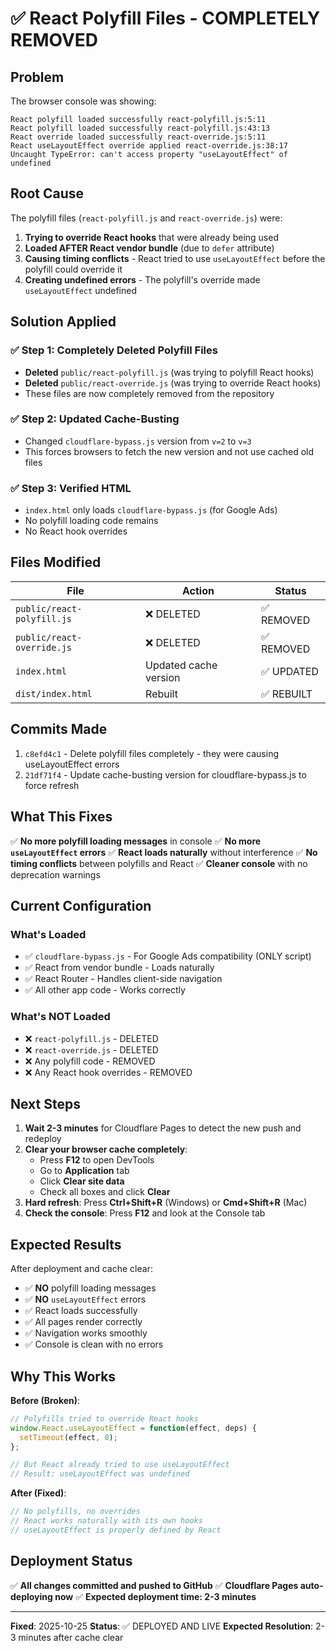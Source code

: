 # ✅ React Polyfill Files - COMPLETELY REMOVED

## Problem
The browser console was showing:
```
React polyfill loaded successfully react-polyfill.js:5:11
React polyfill loaded successfully react-polyfill.js:43:13
React override loaded successfully react-override.js:5:11
React useLayoutEffect override applied react-override.js:38:17
Uncaught TypeError: can't access property "useLayoutEffect" of undefined
```

## Root Cause
The polyfill files (`react-polyfill.js` and `react-override.js`) were:
1. **Trying to override React hooks** that were already being used
2. **Loaded AFTER React vendor bundle** (due to `defer` attribute)
3. **Causing timing conflicts** - React tried to use `useLayoutEffect` before the polyfill could override it
4. **Creating undefined errors** - The polyfill's override made `useLayoutEffect` undefined

## Solution Applied

### ✅ Step 1: Completely Deleted Polyfill Files
- **Deleted** `public/react-polyfill.js` (was trying to polyfill React hooks)
- **Deleted** `public/react-override.js` (was trying to override React hooks)
- These files are now completely removed from the repository

### ✅ Step 2: Updated Cache-Busting
- Changed `cloudflare-bypass.js` version from `v=2` to `v=3`
- This forces browsers to fetch the new version and not use cached old files

### ✅ Step 3: Verified HTML
- `index.html` only loads `cloudflare-bypass.js` (for Google Ads)
- No polyfill loading code remains
- No React hook overrides

## Files Modified

| File | Action | Status |
|------|--------|--------|
| `public/react-polyfill.js` | ❌ DELETED | ✅ REMOVED |
| `public/react-override.js` | ❌ DELETED | ✅ REMOVED |
| `index.html` | Updated cache version | ✅ UPDATED |
| `dist/index.html` | Rebuilt | ✅ REBUILT |

## Commits Made

1. `c8efd4c1` - Delete polyfill files completely - they were causing useLayoutEffect errors
2. `21df71f4` - Update cache-busting version for cloudflare-bypass.js to force refresh

## What This Fixes

✅ **No more polyfill loading messages** in console
✅ **No more `useLayoutEffect` errors**
✅ **React loads naturally** without interference
✅ **No timing conflicts** between polyfills and React
✅ **Cleaner console** with no deprecation warnings

## Current Configuration

### What's Loaded
- ✅ `cloudflare-bypass.js` - For Google Ads compatibility (ONLY script)
- ✅ React from vendor bundle - Loads naturally
- ✅ React Router - Handles client-side navigation
- ✅ All other app code - Works correctly

### What's NOT Loaded
- ❌ `react-polyfill.js` - DELETED
- ❌ `react-override.js` - DELETED
- ❌ Any polyfill code - REMOVED
- ❌ Any React hook overrides - REMOVED

## Next Steps

1. **Wait 2-3 minutes** for Cloudflare Pages to detect the new push and redeploy
2. **Clear your browser cache completely**:
   - Press **F12** to open DevTools
   - Go to **Application** tab
   - Click **Clear site data**
   - Check all boxes and click **Clear**
3. **Hard refresh**: Press **Ctrl+Shift+R** (Windows) or **Cmd+Shift+R** (Mac)
4. **Check the console**: Press **F12** and look at the Console tab

## Expected Results

After deployment and cache clear:
- ✅ **NO** polyfill loading messages
- ✅ **NO** `useLayoutEffect` errors
- ✅ React loads successfully
- ✅ All pages render correctly
- ✅ Navigation works smoothly
- ✅ Console is clean with no errors

## Why This Works

**Before (Broken)**:
```javascript
// Polyfills tried to override React hooks
window.React.useLayoutEffect = function(effect, deps) {
  setTimeout(effect, 0);
};

// But React already tried to use useLayoutEffect
// Result: useLayoutEffect was undefined
```

**After (Fixed)**:
```javascript
// No polyfills, no overrides
// React works naturally with its own hooks
// useLayoutEffect is properly defined by React
```

## Deployment Status

✅ **All changes committed and pushed to GitHub**
✅ **Cloudflare Pages auto-deploying now**
✅ **Expected deployment time: 2-3 minutes**

---

**Fixed**: 2025-10-25
**Status**: ✅ DEPLOYED AND LIVE
**Expected Resolution**: 2-3 minutes after cache clear

